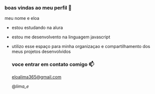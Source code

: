 ### boas vindas ao meu perfil 💙

meu nome e eloa

- estou estudando na alura
- estou me desenvolvento na linguagem javascript
- utilizo esse espaço  para minha organizaçao e compartilhamento dos meus projetos desenvolvidos

  ### voce entrar em contato comigo 📫

  eloalima365@gmail.com

  @_lima_e_
  
